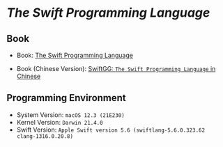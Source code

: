 # _The Swift Programming Language_

## Book

- Book: [The Swift Programming Language](https://docs.swift.org/swift-book/)

- Book (Chinese Version): [SwiftGG: `The Swift Programming Language` in Chinese](https://swiftgg.gitbook.io/swift/)

## Programming Environment

- System Version: `macOS 12.3 (21E230)`
- Kernel Version: `Darwin 21.4.0`
- Swift Version: `Apple Swift version 5.6 (swiftlang-5.6.0.323.62 clang-1316.0.20.8)`
